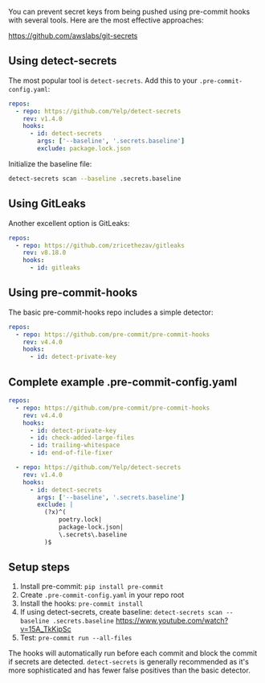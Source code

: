You can prevent secret keys from being pushed using pre-commit hooks with several tools. Here are the most effective approaches:

https://github.com/awslabs/git-secrets

## Using detect-secrets

The most popular tool is `detect-secrets`. Add this to your `.pre-commit-config.yaml`:

```yaml
repos:
  - repo: https://github.com/Yelp/detect-secrets
    rev: v1.4.0
    hooks:
      - id: detect-secrets
        args: ['--baseline', '.secrets.baseline']
        exclude: package.lock.json
```

Initialize the baseline file:
```bash
detect-secrets scan --baseline .secrets.baseline
```

## Using GitLeaks

Another excellent option is GitLeaks:

```yaml
repos:
  - repo: https://github.com/zricethezav/gitleaks
    rev: v8.18.0
    hooks:
      - id: gitleaks
```

## Using pre-commit-hooks

The basic pre-commit-hooks repo includes a simple detector:

```yaml
repos:
  - repo: https://github.com/pre-commit/pre-commit-hooks
    rev: v4.4.0
    hooks:
      - id: detect-private-key
```

## Complete example .pre-commit-config.yaml

```yaml
repos:
  - repo: https://github.com/pre-commit/pre-commit-hooks
    rev: v4.4.0
    hooks:
      - id: detect-private-key
      - id: check-added-large-files
      - id: trailing-whitespace
      - id: end-of-file-fixer

  - repo: https://github.com/Yelp/detect-secrets
    rev: v1.4.0
    hooks:
      - id: detect-secrets
        args: ['--baseline', '.secrets.baseline']
        exclude: |
          (?x)^(
              poetry.lock|
              package-lock.json|
              \.secrets\.baseline
          )$
```

## Setup steps

1. Install pre-commit: `pip install pre-commit`
2. Create `.pre-commit-config.yaml` in your repo root
3. Install the hooks: `pre-commit install`
4. If using detect-secrets, create baseline: `detect-secrets scan --baseline .secrets.baseline` https://www.youtube.com/watch?v=15A_TkKipSc
5. Test: `pre-commit run --all-files`

The hooks will automatically run before each commit and block the commit if secrets are detected. `detect-secrets` is generally recommended as it's more sophisticated and has fewer false positives than the basic detector.
